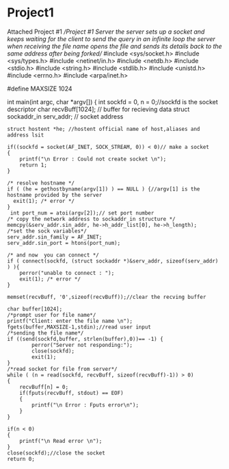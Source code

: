 # Project1
Attached Project #1
*/Project #1 Server
the server sets up a socket and keeps waiting for the client to send the query 
in an infinite loop
the server when receiving the file name
opens the file and sends its details back to the same address after being forked/*
#include <sys/socket.h>
#include <sys/types.h>
#include <netinet/in.h>
#include <netdb.h>
#include <stdio.h>
#include <string.h>
#include <stdlib.h>
#include <unistd.h>
#include <errno.h>
#include <arpa/inet.h> 

#define MAXSIZE 1024

int main(int argc, char *argv[])
{
    int sockfd = 0, n = 0;//sockfd is the socket descriptor
    char recvBuff[1024]; // buffer for recieving data
    struct sockaddr_in serv_addr; // socket address

    struct hostent *he; //hostent official name of host,aliases and address lsit
            
    if((sockfd = socket(AF_INET, SOCK_STREAM, 0)) < 0)// make a socket
    {
        printf("\n Error : Could not create socket \n");
        return 1;
    } 

    /* resolve hostname */
    if ( (he = gethostbyname(argv[1]) ) == NULL ) {//argv[1] is the hostname provided by the server
      exit(1); /* error */
    }
     int port_num = atoi(argv[2]);// set port number 
    /* copy the network address to sockaddr_in structure */
    memcpy(&serv_addr.sin_addr, he->h_addr_list[0], he->h_length);
    /*set the sock variables*/
    serv_addr.sin_family = AF_INET;
    serv_addr.sin_port = htons(port_num);

    /* and now  you can connect */
    if ( connect(sockfd, (struct sockaddr *)&serv_addr, sizeof(serv_addr) ) ){
        perror("unable to connect : ");
        exit(1); /* error */
    }

    memset(recvBuff, '0',sizeof(recvBuff));//clear the recving buffer

    char buffer[1024];
    /*prompt user for file name*/
    printf("Client: enter the file name \n");
    fgets(buffer,MAXSIZE-1,stdin);//read user input
    /*sending the file name*/
    if ((send(sockfd,buffer, strlen(buffer),0))== -1) {
            perror("Server not responding:");
            close(sockfd);
            exit(1);
    }
    /*read socket for file from server*/
    while ( (n = read(sockfd, recvBuff, sizeof(recvBuff)-1)) > 0)
    {
        recvBuff[n] = 0;
        if(fputs(recvBuff, stdout) == EOF)
        {
            printf("\n Error : Fputs error\n");
        }
    } 

    if(n < 0)
    {
        printf("\n Read error \n");
    } 
    close(sockfd);//close the socket
    return 0;
